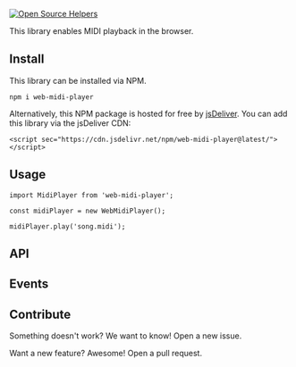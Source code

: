 [![Open Source Helpers](https://www.codetriage.com/yvesgurcan/web-midi-player/badges/users.svg)](https://www.codetriage.com/yvesgurcan/web-midi-player)


This library enables MIDI playback in the browser.

## Install

This library can be installed via NPM.

```
npm i web-midi-player
```

Alternatively, this NPM package is hosted for free by [jsDeliver](https://www.jsdelivr.com/). You can add this library via the jsDeliver CDN:

```
<script sec="https://cdn.jsdelivr.net/npm/web-midi-player@latest/"></script>
```




## Usage

```
import MidiPlayer from 'web-midi-player';

const midiPlayer = new WebMidiPlayer();

midiPlayer.play('song.midi');
```

## API

## Events

## Contribute

Something doesn't work? We want to know! Open a new issue.

Want a new feature? Awesome! Open a pull request.
